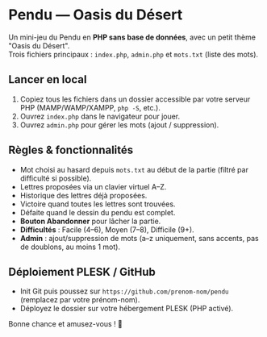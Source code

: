 # Pendu — Oasis du Désert

Un mini-jeu du Pendu en **PHP sans base de données**, avec un petit thème "Oasis du Désert".  
Trois fichiers principaux : `index.php`, `admin.php` et `mots.txt` (liste des mots).

## Lancer en local
1. Copiez tous les fichiers dans un dossier accessible par votre serveur PHP (MAMP/WAMP/XAMPP, `php -S`, etc.).
2. Ouvrez `index.php` dans le navigateur pour jouer.
3. Ouvrez `admin.php` pour gérer les mots (ajout / suppression).

## Règles & fonctionnalités
- Mot choisi au hasard depuis `mots.txt` au début de la partie (filtré par difficulté si possible).
- Lettres proposées via un clavier virtuel A–Z.
- Historique des lettres déjà proposées.
- Victoire quand toutes les lettres sont trouvées.
- Défaite quand le dessin du pendu est complet.
- **Bouton Abandonner** pour lâcher la partie.
- **Difficultés** : Facile (4–6), Moyen (7–8), Difficile (9+).
- **Admin** : ajout/suppression de mots (a–z uniquement, sans accents, pas de doublons, au moins 1 mot).

## Déploiement PLESK / GitHub
- Init Git puis poussez sur `https://github.com/prenom-nom/pendu` (remplacez par votre prénom-nom).
- Déployez le dossier sur votre hébergement PLESK (PHP activé).

Bonne chance et amusez-vous ! 🐪
